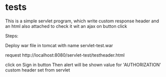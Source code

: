 # tests
This is a simple servlet program, which write custom response header and an html also attached to check it wit an ajax on button click


Steps:

Deploy war file in tomcat with name servlet-test.war

request http://localhost:8080/servlet-test/testheader.html

click on Sign in button
Then alert will be shown value for 'AUTHORIZATION' custom header set from servlet
